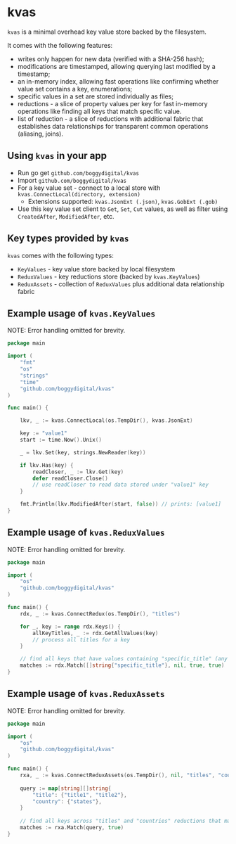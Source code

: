 # kvas

`kvas` is a minimal overhead key value store backed by the filesystem. 

It comes with the following features: 
- writes only happen for new data (verified with a SHA-256 hash); 
- modifications are timestamped, allowing querying last modified by a timestamp; 
- an in-memory index, allowing fast operations like confirming whether value set contains a key, enumerations;
- specific values in a set are stored individually as files;
- reductions - a slice of property values per key for fast in-memory operations like finding all keys that match specific value.
- list of reduction - a slice of reductions with additional fabric that establishes data relationships for transparent common operations (aliasing, joins).

## Using `kvas` in your app

- Run go get `github.com/boggydigital/kvas`
- Import `github.com/boggydigital/kvas`
- For a key value set - connect to a local store with `kvas.ConnectLocal(directory, extension)`
  - Extensions supported: `kvas.JsonExt (.json)`, `kvas.GobExt (.gob)`
- Use this key value set client to `Get`, `Set`, `Cut` values, as well as filter using `CreatedAfter`, `ModifiedAfter`, etc.

## Key types provided by `kvas`

`kvas` comes with the following types:
- `KeyValues` - key value store backed by local filesystem
- `ReduxValues` - key reductions store (backed by `kvas.KeyValues`)
- `ReduxAssets` - collection of `ReduxValues` plus additional data relationship fabric

## Example usage of `kvas.KeyValues`

NOTE: Error handling omitted for brevity.

```go
package main

import (
	"fmt"
	"os"
	"strings"
	"time"
	"github.com/boggydigital/kvas"
)

func main() {

	lkv, _ := kvas.ConnectLocal(os.TempDir(), kvas.JsonExt)

	key := "value1"
	start := time.Now().Unix()

	_ = lkv.Set(key, strings.NewReader(key))

	if lkv.Has(key) {
		readCloser, _ := lkv.Get(key)
		defer readCloser.Close()
		// use readCloser to read data stored under "value1" key
	}

	fmt.Println(lkv.ModifiedAfter(start, false)) // prints: [value1]
}
```

## Example usage of `kvas.ReduxValues`

NOTE: Error handling omitted for brevity.

```go
package main

import (
	"os"
	"github.com/boggydigital/kvas"
)

func main() {
	rdx, _ := kvas.ConnectRedux(os.TempDir(), "titles")

	for _, key := range rdx.Keys() {
		allKeyTitles, _ := rdx.GetAllValues(key)
		// process all titles for a key
	}

	// find all keys that have values containing "specific_title" (any case) 
	matches := rdx.Match([]string{"specific_title"}, nil, true, true)
}
```

## Example usage of `kvas.ReduxAssets`

NOTE: Error handling omitted for brevity.

```go
package main

import (
	"os"
	"github.com/boggydigital/kvas"
)

func main() {
	rxa, _ := kvas.ConnectReduxAssets(os.TempDir(), nil, "titles", "country")
	
	query := map[string][]string{
		"title": {"title1", "title2"},
		"country": {"states"},
    }
	
	// find all keys across "titles" and "countries" reductions that match query
	matches := rxa.Match(query, true)
}
```